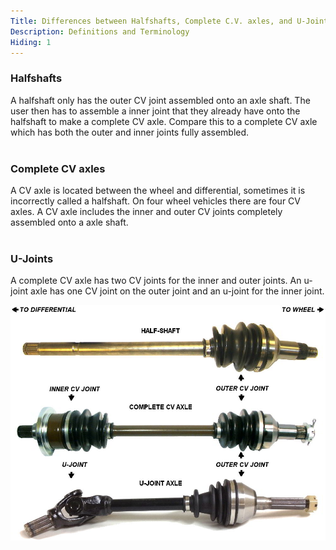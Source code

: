 ```yaml
---
Title: Differences between Halfshafts, Complete C.V. axles, and U-Joints
Description: Definitions and Terminology
Hiding: 1
---
```


### Halfshafts
A halfshaft only has the outer CV joint assembled onto an axle shaft. The user then has to assemble a inner joint that they already have onto the halfshaft to make a complete CV axle. Compare this to a complete CV axle which has both the outer and inner joints fully assembled.<br><br>
            
### Complete CV axles
A CV axle is located between the wheel and differential, sometimes it is incorrectly called a halfshaft. On four wheel vehicles there are four CV axles. A CV axle includes the inner and outer CV joints completely assembled onto a axle shaft.<br><br>
            
### U-Joints
A complete CV axle has two CV joints for the inner and outer joints. An u-joint axle has one CV joint on the outer joint and an u-joint for the inner joint.

<div class="img-container">
	<img class="img-responsive img-rounded img-thumb" src="img/diagrams/axle_types.jpg">
	<span class="caption"></span>
</div>
